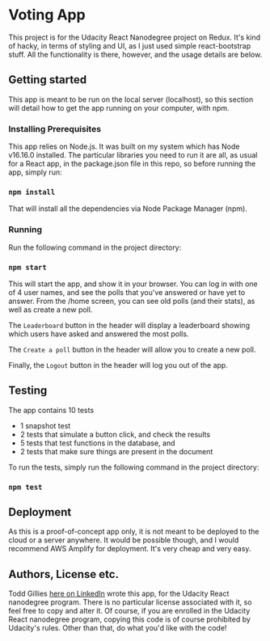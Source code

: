 # Voting App

This project is for the Udacity React Nanodegree project on Redux.  It's kind of hacky, in terms of styling and UI, as I just used simple react-bootstrap stuff.  All the functionality is there, however, and the usage details are below.

## Getting started

This app is meant to be run on the local server (localhost), so this section will detail how to get the app running on your computer, with npm.

### Installing Prerequisites

This app relies on Node.js.  It was built on my system which has Node v16.16.0 installed.  The particular libraries you need to run it are all, as usual for a React app, in the package.json file in this repo, so before running the app, simply run:

### `npm install`

That will install all the dependencies via Node Package Manager (npm).

### Running

Run the following command in the project directory:

### `npm start`

This will start the app, and show it in your browser.   You can log in with one of 4 user names, and see the polls that you've answered or have yet to answer.  From the /home screen, you can see old polls (and their stats), as well as create a new poll.

The `Leaderboard` button in the header will display a leaderboard showing which users have asked and answered the most polls.

The `Create a poll` button in the header will allow you to create a new poll.

Finally, the `Logout` button in the header will log you out of the app.

## Testing

The app contains 10 tests

- 1 snapshot test
- 2 tests that simulate a button click, and check the results
- 5 tests that test functions in the database, and
- 2 tests that make sure things are present in the document

To run the tests, simply run the following command in the project directory:

### `npm test`

## Deployment

As this is a proof-of-concept app only, it is not meant to be deployed to the cloud or a server anywhere.  It would be possible though, and I would recommend AWS Amplify for deployment.  It's very cheap and very easy.

## Authors, License etc.

Todd Gillies [here on LinkedIn](www.linkedin.com/in/todd-gillies-0ab0a8105) wrote this app, for the Udacity React nanodegree program.  There is no particular license associated with it, so feel free to copy and alter it.  Of course, if you are enrolled in the Udacity React nanodegree program, copying this code is of course prohibited by Udacity's rules.  Other than that, do what you'd like with the code!
